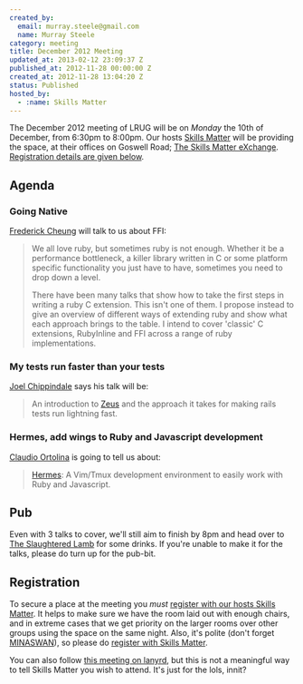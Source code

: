 ```yaml
--- 
created_by: 
  email: murray.steele@gmail.com
  name: Murray Steele
category: meeting
title: December 2012 Meeting
updated_at: 2013-02-12 23:09:37 Z
published_at: 2012-11-28 00:00:00 Z
created_at: 2012-11-28 13:04:20 Z
status: Published
hosted_by:
  - :name: Skills Matter
---
```


The December 2012 meeting of LRUG will be on *Monday* the 10th of December, from 6:30pm to 8:00pm.  Our hosts [Skills Matter](http://skillsmatter.com/) will be providing the space, at their offices on Goswell Road; [The Skills Matter eXchange](http://skillsmatter.com/location-details/design-architecture/484/96).  <a href="#dec12registration">Registration details are given below</a>.

Agenda
------

### Going Native

[Frederick Cheung](http://www.spacevatican.org/) will talk to us about FFI:

> We all love ruby, but sometimes ruby is not enough. Whether it be a
> performance bottleneck, a killer library written in C or some 
> platform specific functionality you just have to have, sometimes you
> need to drop down a level.
>
> There have been many talks that show how to take the first steps in
> writing a ruby C extension. This isn't one of them. I propose 
> instead to give an overview of different ways of extending ruby and
> show what each approach brings to the table. I intend to cover 
> 'classic' C extensions, RubyInline and FFI across a range of ruby 
> implementations.

### My tests run faster than your tests

[Joel Chippindale](http://blog.mocoso.co.uk/) says his talk will be:

> An introduction to [Zeus](https://github.com/burke/zeus) and 
> the approach it takes for making rails tests run lightning fast.

### Hermes, add wings to Ruby and Javascript development

[Claudio Ortolina](http://claudio-ortolina.org/) is going to tell us about:

> [Hermes](https://github.com/New-Bamboo/Hermes): A Vim/Tmux development environment to 
> easily work with Ruby and Javascript.

Pub
---

Even with 3 talks to cover, we'll still aim to finish by 8pm and head over to [The Slaughtered Lamb](http://www.theslaughteredlambpub.com/) for some drinks.  If you're unable to make it for the talks, please do turn up for the pub-bit.

Registration <a name="dec12registration">&nbsp;</a>
---------------------------------------------------

To secure a place at the meeting you *must* [register with our hosts Skills Matter](http://skillsmatter.com/event-details/home/london-ruby-december).  It helps to make sure we have the room laid out with enough chairs, and in extreme cases that we get priority on the larger rooms over other groups using the space on the same night.  Also, it's polite (don't forget [MINASWAN](http://oreilly.com/ruby/excerpts/ruby-learning-rails/ruby-glossary.html#I_indexterm_d1e32036)), so please do [register with Skills Matter](http://skillsmatter.com/event-details/home/london-ruby-december).

You can also follow [this meeting on lanyrd](http://lanyrd.com/2012/lrug-december/), but this is not a meaningful way to tell Skills Matter you wish to attend.  It's just for the lols, innit?
